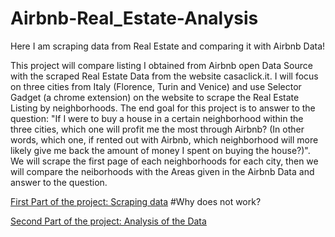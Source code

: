 # Airbnb-Real_Estate-Analysis

Here I am scraping data from Real Estate and comparing it with Airbnb Data!

This project will compare listing I obtained from Airbnb open Data Source with the scraped Real Estate Data from the website casaclick.it. I will focus on three cities from Italy (Florence, Turin and Venice) and use Selector Gadget (a chrome extension) on the website to scrape the Real Estate Listing by neighborhoods. The end goal for this project is to answer to the question: "If I were to buy a house in a certain neighborhood within the three cities, which one will profit me the most through Airbnb? (In other words, which one, if rented out with Airbnb, which neighborhood will more likely give me back the amount of money I spent on buying the house?)". 
We will scrape the first page of each neighborhoods for each city, then we will compare the neiborhoods with the Areas given in the Airbnb Data and answer to the question.

[First Part of the project: Scraping data](http://htmlpreview.github.com/With_Real_Estate.html) #Why does not work?

[Second Part of the project: Analysis of the Data](Airbnb_+_Real_Estate.html)

